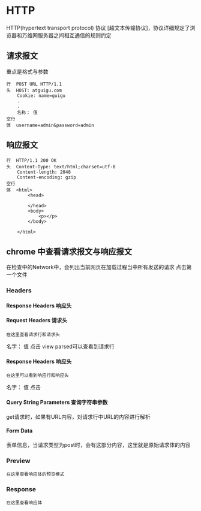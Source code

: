 # HTTP
HTTP(hypertext transport protocol) 协议 [超文本传输协议]，协议详细规定了浏览器和万维网服务器之间相互通信的规则约定

## 请求报文
重点是格式与参数

```
行  POST URL HTTP/1.1
头  HOST: atguigu.com
    Cookie: name=guigu
    .
    .
    名称： 值
空行
体  username=admin&password=admin
```
## 响应报文

```
行  HTTP/1.1 200 OK
头  Content-Type: text/html;charset=utf-8
    Content-length: 2048
    Content-encoding: gzip
空行
体  <html>
        <head>

        </head>
        <body>
            <p></p>
        </body>

    </html>
```

## chrome 中查看请求报文与响应报文
在检查中的Network中，会列出当前网页在加载过程当中所有发送的请求
点击第一个文件
### Headers
#### Response Headers 响应头


#### Request Headers 请求头 
    在这里查看请求行和请求头
名字： 值
点击 view parsed可以查看到请求行


#### Response Headers 响应头
    在这里可以看到响应行和响应头
名字： 值
点击


#### Query String Parameters 查询字符串参数
get请求时，如果有URL内容，对请求行中URL的内容进行解析

#### Form Data
表单信息，当请求类型为post时，会有这部分内容，这里就是原始请求体的内容

### Preview
    在这里查看响应体的预览模式

### Response 
    在这里查看响应体